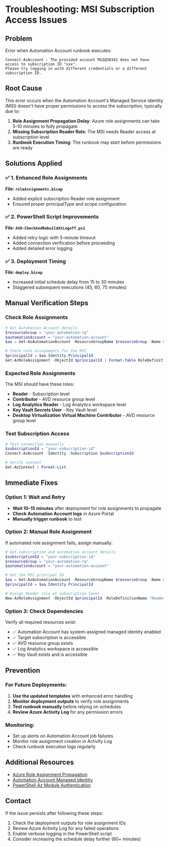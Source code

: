 # Troubleshooting: MSI Subscription Access Issues

## Problem
Error when Automation Account runbook executes:
```
Connect-AzAccount : The provided account MSI@50342 does not have access to subscription ID "xxx". 
Please try logging in with different credentials or a different subscription ID.
```

## Root Cause
This error occurs when the Automation Account's Managed Service Identity (MSI) doesn't have proper permissions to access the subscription, typically due to:

1. **Role Assignment Propagation Delay**: Azure role assignments can take 5-10 minutes to fully propagate
2. **Missing Subscription Reader Role**: The MSI needs Reader access at subscription level
3. **Runbook Execution Timing**: The runbook may start before permissions are ready

## Solutions Applied

### ✅ 1. Enhanced Role Assignments
**File: `roleAssignments.bicep`**
- Added explicit subscription Reader role assignment
- Ensured proper principalType and scope configuration

### ✅ 2. PowerShell Script Improvements  
**File: `AVD-CheckAndRebuildAtLogoff.ps1`**
- Added retry logic with 5-minute timeout
- Added connection verification before proceeding
- Added detailed error logging

### ✅ 3. Deployment Timing
**File: `deploy.bicep`**
- Increased initial schedule delay from 15 to 30 minutes
- Staggered subsequent executions (45, 60, 75 minutes)

## Manual Verification Steps

### Check Role Assignments
```powershell
# Get Automation Account details
$resourceGroup = "your-automation-rg"
$automationAccount = "your-automation-account"
$aa = Get-AzAutomationAccount -ResourceGroupName $resourceGroup -Name $automationAccount

# Check role assignments for the MSI
$principalId = $aa.Identity.PrincipalId
Get-AzRoleAssignment -ObjectId $principalId | Format-Table RoleDefinitionName, Scope
```

### Expected Role Assignments
The MSI should have these roles:
- **Reader** - Subscription level
- **Contributor** - AVD resource group level  
- **Log Analytics Reader** - Log Analytics workspace level
- **Key Vault Secrets User** - Key Vault level
- **Desktop Virtualization Virtual Machine Contributor** - AVD resource group level

### Test Subscription Access
```powershell
# Test connection manually
$subscriptionId = "your-subscription-id"
Connect-AzAccount -Identity -Subscription $subscriptionId

# Verify context
Get-AzContext | Format-List
```

## Immediate Fixes

### Option 1: Wait and Retry
- **Wait 10-15 minutes** after deployment for role assignments to propagate
- **Check Automation Account logs** in Azure Portal
- **Manually trigger runbook** to test

### Option 2: Manual Role Assignment
If automated role assignment fails, assign manually:

```powershell
# Get subscription and automation account details
$subscriptionId = "your-subscription-id"
$resourceGroup = "your-automation-rg" 
$automationAccount = "your-automation-account"

# Get the MSI principal ID
$aa = Get-AzAutomationAccount -ResourceGroupName $resourceGroup -Name $automationAccount
$principalId = $aa.Identity.PrincipalId

# Assign Reader role at subscription level
New-AzRoleAssignment -ObjectId $principalId -RoleDefinitionName "Reader" -Scope "/subscriptions/$subscriptionId"
```

### Option 3: Check Dependencies
Verify all required resources exist:
- ✅ Automation Account has system-assigned managed identity enabled
- ✅ Target subscription is accessible  
- ✅ AVD resource group exists
- ✅ Log Analytics workspace is accessible
- ✅ Key Vault exists and is accessible

## Prevention

### For Future Deployments:
1. **Use the updated templates** with enhanced error handling
2. **Monitor deployment outputs** to verify role assignments
3. **Test runbook manually** before relying on schedules
4. **Review Azure Activity Log** for any permission errors

### Monitoring:
- Set up alerts on Automation Account job failures
- Monitor role assignment creation in Activity Log
- Check runbook execution logs regularly

## Additional Resources

- [Azure Role Assignment Propagation](https://docs.microsoft.com/en-us/azure/role-based-access-control/troubleshooting#role-assignment-changes-are-not-being-detected)
- [Automation Account Managed Identity](https://docs.microsoft.com/en-us/azure/automation/automation-security-overview#managed-identities)
- [PowerShell Az Module Authentication](https://docs.microsoft.com/en-us/powershell/azure/authenticate-azureps)

## Contact
If the issue persists after following these steps:
1. Check the deployment outputs for role assignment IDs
2. Review Azure Activity Log for any failed operations
3. Enable verbose logging in the PowerShell script
4. Consider increasing the schedule delay further (60+ minutes)
